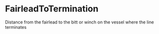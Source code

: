 FairleadToTermination
=====================

Distance from the fairlead to the bitt or winch on the vessel where the line terminates
